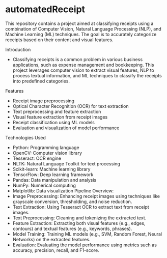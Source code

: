 # automatedReceipt
This repository contains a project aimed at classifying receipts using a combination of Computer Vision, Natural Language Processing (NLP), and Machine Learning (ML) techniques. The goal is to accurately categorize receipts based on their content and visual features.

Introduction
* Classifying receipts is a common problem in various business applications, such as expense management and bookkeeping. This project leverages computer vision to extract visual features, NLP to process textual information, and ML techniques to classify the receipts into predefined categories.

Features
* Receipt image preprocessing
* Optical Character Recognition (OCR) for text extraction
* Text preprocessing and feature extraction
* Visual feature extraction from receipt images
* Receipt classification using ML models
* Evaluation and visualization of model performance

Technologies Used
* Python: Programming language
* OpenCV: Computer vision library
* Tesseract: OCR engine
* NLTK: Natural Language Toolkit for text processing
* Scikit-learn: Machine learning library
* TensorFlow: Deep learning framework
* Pandas: Data manipulation and analysis
* NumPy: Numerical computing
* Matplotlib: Data visualization
Pipeline Overview: 
* Image Preprocessing: Enhancing receipt images using techniques like grayscale conversion, thresholding, and noise reduction.
* Text Extraction: Using Tesseract OCR to extract text from receipt images.
* Text Preprocessing: Cleaning and tokenizing the extracted text.
* Feature Extraction: Extracting both visual features (e.g., edges, contours) and textual features (e.g., keywords, phrases).
* Model Training: Training ML models (e.g., SVM, Random Forest, Neural Networks) on the extracted features.
* Evaluation: Evaluating the model performance using metrics such as accuracy, precision, recall, and F1-score.
